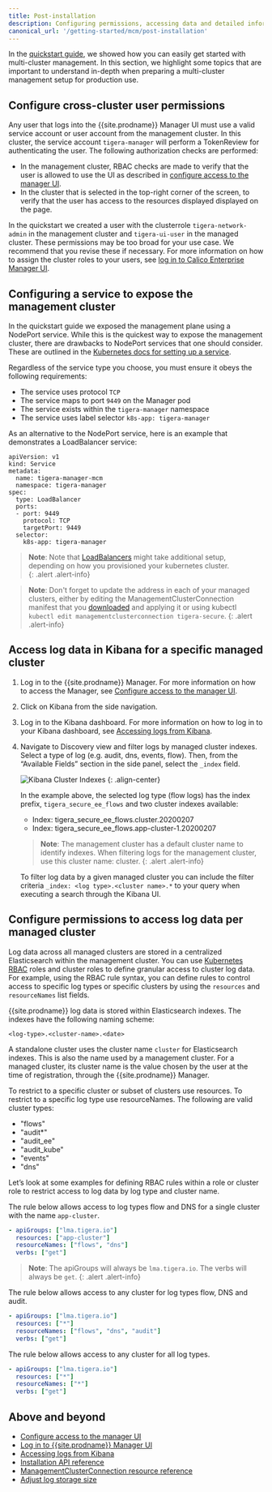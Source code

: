 ```yaml
---
title: Post-installation
description: Configuring permissions, accessing data and detailed information for multi-cluster management.
canonical_url: '/getting-started/mcm/post-installation'
---
```


In the [quickstart guide]({{site.baseurl}}/getting-started/mcm/quickstart), we showed how you can easily get started with
multi-cluster management. In this section, we highlight some topics that are important to understand in-depth when 
preparing a multi-cluster management setup for production use.

## Configure cross-cluster user permissions

Any user that logs into the {{site.prodname}} Manager UI must use a valid service account or user account from the 
management cluster. In this cluster, the service account `tigera-manager` will perform a TokenReview for authenticating 
the user. The following authorization checks are performed:
- In the management cluster, RBAC checks are made to verify that the user is allowed to use the UI as described in [configure access to the manager UI]({{site.baseurl}}/getting-started/cnx/access-the-manager).
- In the cluster that is selected in the top-right corner of the screen, to verify that the user has access to the resources 
displayed displayed on the page.

In the quickstart we created a user with the clusterrole `tigera-network-admin` in the management cluster and 
`tigera-ui-user` in the managed cluster. These permissions may be too broad for your use case. We recommend that you 
revise these if necessary. For more information on how to assign the cluster roles to your users, see [log in to Calico Enterprise Manager UI]({{site.baseurl}}/getting-started/cnx/create-user-login).

## Configuring a service to expose the management cluster

In the quickstart guide we exposed the management plane using a NodePort service. While this is the quickest way to expose
the management cluster, there are drawbacks to NodePort services that one should consider. These are outlined in the 
[Kubernetes docs for setting up a service](https://kubernetes.io/docs/concepts/services-networking/service/#defining-a-service).

Regardless of the service type you choose, you must ensure it obeys the following requirements:

- The service uses protocol `TCP`
- The service maps to port `9449` on the Manager pod
- The service exists within the `tigera-manager` namespace
- The service uses label selector `k8s-app: tigera-manager`

As an alternative to the NodePort service, here is an example that demonstrates a LoadBalancer service:
```shell
apiVersion: v1
kind: Service
metadata:
  name: tigera-manager-mcm
  namespace: tigera-manager
spec:
  type: LoadBalancer
  ports:
  - port: 9449
    protocol: TCP
    targetPort: 9449
  selector:
    k8s-app: tigera-manager
```
> **Note**: Note that [LoadBalancers](https://kubernetes.io/docs/concepts/services-networking/#loadbalancer) might take 
            additional setup, depending on how you provisioned your kubernetes cluster.  
{: .alert .alert-info}

> **Note**: Don't forget to update the address in each of your managed clusters, either by editing the 
            ManagementClusterConnection manifest that you [downloaded]({{site.baseurl}}/getting-started/mcm/quickstart#add-a-managed-cluster-to-the-management-plane) 
            and applying it or using kubectl `kubectl edit managementclusterconnection tigera-secure`.
{: .alert .alert-info}

## Access log data in Kibana for a specific managed cluster

1. Log in to the {{site.prodname}} Manager. For more information on how to access the Manager, see [Configure access to the manager UI]({{site.baseurl}}/getting-started/cnx/access-the-manager).
2. Click on Kibana from the side navigation.
3. Log in to the Kibana dashboard. For more information on how to log in to your Kibana dashboard, see [Accessing logs from Kibana]({{site.baseurl}}/security/logs/elastic/view#accessing-logs-from-kibana).
4. Navigate to Discovery view and filter logs by managed cluster indexes. Select a type of log (e.g. audit, dns, events, flow). Then, from the “Available Fields” section in the side panel, select the `_index` field.

   ![Kibana Cluster Indexes]({{site.baseurl}}/images/mcm/mcm-kibana-cluster-indexes.png)
   {: .align-center}

   In the example above, the selected log type (flow logs) has the index prefix, `tigera_secure_ee_flows` and two cluster indexes available:
   - Index: tigera_secure_ee_flows.cluster.20200207
   - Index: tigera_secure_ee_flows.app-cluster-1.20200207

   > **Note**: The management cluster has a default cluster name to identify indexes. When filtering logs for the management cluster, use this cluster name: cluster.
   {: .alert .alert-info}

   To filter log data by a given managed cluster you can include the filter criteria `_index: <log type>.<cluster name>.*` to your query when executing a search through the Kibana UI.

## Configure permissions to access log data per managed cluster

Log data across all managed clusters are stored in a centralized Elasticsearch within the management cluster. You can use [Kubernetes RBAC](https://kubernetes.io/rbac/) roles and cluster roles to define granular access to cluster log data. For example, using the RBAC rule syntax, you can define rules to control access to specific log types or specific clusters by using the `resources` and `resourceNames` list fields.

{{site.prodname}} log data is stored within Elasticsearch indexes. The indexes have the following naming scheme: 

```shell
<log-type>.<cluster-name>.<date>
```

A standalone cluster uses the cluster name `cluster` for Elasticsearch indexes. This is also the name used by a management cluster. For a managed cluster, its cluster name is the value chosen by the user at the time of registration, through the {{site.prodname}} Manager.

To restrict to a specific cluster or subset of clusters use resources. To restrict to a specific log type use resourceNames.
The following are valid cluster types:

- "flows"
- "audit*"
- "audit_ee"
- "audit_kube"
- "events"
- "dns"

Let’s look at some examples for defining RBAC rules within a role or cluster role to restrict access to log data by log type and cluster name.

The rule below allows access to log types flow and DNS for a single cluster with the name `app-cluster`.

```yaml
- apiGroups: ["lma.tigera.io"]
  resources: ["app-cluster"]
  resourceNames: ["flows", "dns"]
  verbs: ["get"]
```

   > **Note**: The apiGroups will always be `lma.tigera.io`. The verbs will always be `get`.
   {: .alert .alert-info}

The rule below allows access to any cluster for log types flow, DNS and audit.

```yaml
- apiGroups: ["lma.tigera.io"]
  resources: ["*"]
  resourceNames: ["flows", "dns", "audit"]
  verbs: ["get"]
```

The rule below allows access to any cluster for all log types.

```yaml
- apiGroups: ["lma.tigera.io"]
  resources: ["*"]
  resourceNames: ["*"]
  verbs: ["get"]
```

## Above and beyond

- [Configure access to the manager UI]({{site.baseurl}}/getting-started/cnx/access-the-manager)
- [Log in to {{site.prodname}} Manager UI]({{site.baseurl}}/getting-started/cnx/create-user-login)
- [Accessing logs from Kibana]({{site.baseurl}}/security/logs/elastic/view#accessing-logs-from-kibana)
- [Installation API reference]({{site.baseurl}}/reference/installation/api#operator.tigera.io/v1.Installation)
- [ManagementClusterConnection resource reference]({{site.baseurl}}/reference/installation/api#operator.tigera.io/v1.ManagementClusterConnection)
- [Adjust log storage size]({{site.baseurl}}/maintenance/logstorage/adjust-log-storage-size)
